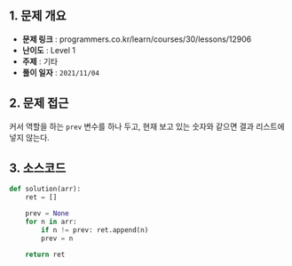 ## 1. 문제 개요

- **문제 링크** : programmers.co.kr/learn/courses/30/lessons/12906
- **난이도** : Level 1
- **주제** : 기타
- **풀이 일자** : `2021/11/04`

## 2. 문제 접근

커서 역할을 하는 `prev` 변수를 하나 두고, 현재 보고 있는 숫자와 같으면 결과 리스트에 넣지 않는다.

## 3. 소스코드

```python
def solution(arr):
    ret = []

    prev = None
    for n in arr:
        if n != prev: ret.append(n)
        prev = n

    return ret
```

